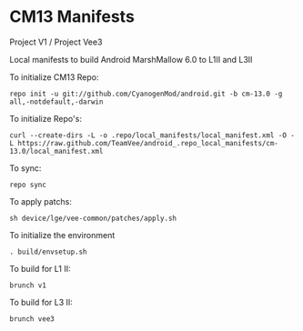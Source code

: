 CM13 Manifests
========================

Project V1 / Project Vee3

Local manifests to build Android MarshMallow 6.0 to L1II and L3II

To initialize CM13 Repo:

    repo init -u git://github.com/CyanogenMod/android.git -b cm-13.0 -g all,-notdefault,-darwin

To initialize Repo's:

    curl --create-dirs -L -o .repo/local_manifests/local_manifest.xml -O -L https://raw.github.com/TeamVee/android_.repo_local_manifests/cm-13.0/local_manifest.xml

To sync:

    repo sync

To apply patchs:

    sh device/lge/vee-common/patches/apply.sh

To initialize the environment

    . build/envsetup.sh

To build for L1 II:

    brunch v1

To build for L3 II:

    brunch vee3